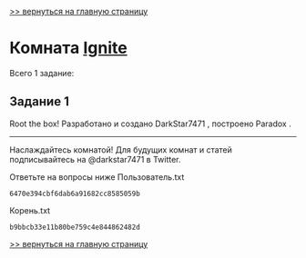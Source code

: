 [>> вернуться на главную страницу](https://github.com/BEPb/tryhackme/blob/master/README.md)

# Комната [Ignite](https://tryhackme.com/r/room/ignite) 

Всего 1 заданиe:
## Задание 1
Root the box! Разработано и создано DarkStar7471 , построено Paradox .

-------------------------------------------------- --
Наслаждайтесь комнатой! Для будущих комнат и статей подписывайтесь на @darkstar7471 в Twitter.

Ответьте на вопросы ниже
Пользователь.txt
```commandline
6470e394cbf6dab6a91682cc8585059b
```
Корень.txt
```commandline
b9bbcb33e11b80be759c4e844862482d
```


[>> вернуться на главную страницу](https://github.com/BEPb/tryhackme/blob/master/README.md)